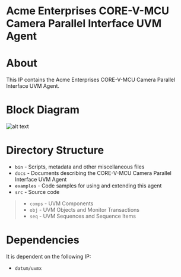 # Acme Enterprises CORE-V-MCU Camera Parallel Interface UVM Agent

# About
This IP contains the Acme Enterprises CORE-V-MCU Camera Parallel Interface UVM Agent.

# Block Diagram
![alt text](./docs/agent_block_diagram.png "CORE-V-MCU Camera Parallel Interface UVM Agent Block Diagram")

# Directory Structure
* `bin` - Scripts, metadata and other miscellaneous files
* `docs` - Documents describing the CORE-V-MCU Camera Parallel Interface UVM Agent
* `examples` - Code samples for using and extending this agent
* `src` - Source code

> * `comps` - UVM Components
> * `obj` - UVM Objects and Monitor Transactions
> * `seq` - UVM Sequences and Sequence Items


# Dependencies
It is dependent on the following IP:

* `datum/uvmx`